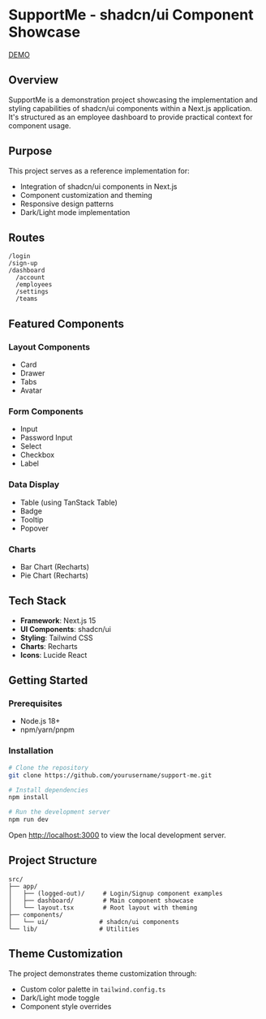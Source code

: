 # SupportMe - shadcn/ui Component Showcase

[DEMO](https://nextjs-shadcn-support-me-nzy1.vercel.app/)

## Overview

SupportMe is a demonstration project showcasing the implementation and styling capabilities of shadcn/ui components within a Next.js application. It's structured as an employee dashboard to provide practical context for component usage.

## Purpose

This project serves as a reference implementation for:

- Integration of shadcn/ui components in Next.js
- Component customization and theming
- Responsive design patterns
- Dark/Light mode implementation

## Routes

```
/login
/sign-up
/dashboard
  /account
  /employees
  /settings
  /teams
```

## Featured Components

### Layout Components

- Card
- Drawer
- Tabs
- Avatar

### Form Components

- Input
- Password Input
- Select
- Checkbox
- Label

### Data Display

- Table (using TanStack Table)
- Badge
- Tooltip
- Popover

### Charts

- Bar Chart (Recharts)
- Pie Chart (Recharts)

## Tech Stack

- **Framework**: Next.js 15
- **UI Components**: shadcn/ui
- **Styling**: Tailwind CSS
- **Charts**: Recharts
- **Icons**: Lucide React

## Getting Started

### Prerequisites

- Node.js 18+
- npm/yarn/pnpm

### Installation

```bash
# Clone the repository
git clone https://github.com/yourusername/support-me.git

# Install dependencies
npm install

# Run the development server
npm run dev
```

Open [http://localhost:3000](http://localhost:3000) to view the local development server.

## Project Structure

```
src/
├── app/
│   ├── (logged-out)/     # Login/Signup component examples
│   ├── dashboard/        # Main component showcase
│   └── layout.tsx        # Root layout with theming
├── components/
│   └── ui/              # shadcn/ui components
└── lib/                 # Utilities
```

## Theme Customization

The project demonstrates theme customization through:

- Custom color palette in `tailwind.config.ts`
- Dark/Light mode toggle
- Component style overrides

